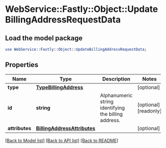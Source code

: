 # WebService::Fastly::Object::UpdateBillingAddressRequestData

## Load the model package
```perl
use WebService::Fastly::Object::UpdateBillingAddressRequestData;
```

## Properties
Name | Type | Description | Notes
------------ | ------------- | ------------- | -------------
**type** | [**TypeBillingAddress**](TypeBillingAddress.md) |  | [optional] 
**id** | **string** | Alphanumeric string identifying the billing address. | [optional] [readonly] 
**attributes** | [**BillingAddressAttributes**](BillingAddressAttributes.md) |  | [optional] 

[[Back to Model list]](../README.md#documentation-for-models) [[Back to API list]](../README.md#documentation-for-api-endpoints) [[Back to README]](../README.md)


